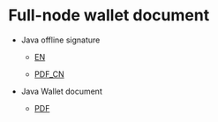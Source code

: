 # Full-node wallet document

* Java offline signature

  * [EN](../../Ignore/Doc/Java_offline_signature.md)

  * [PDF_CN](../../Ignore/Doc/Java_offline_signature_CN.pdf)

* Java Wallet document

  * [PDF](../../Ignore/Doc/Java_wallet_doc.pdf)